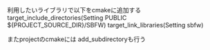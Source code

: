 
利用したいライブラリで以下をcmakeに追加する
target_include_directories(Setting PUBLIC ${PROJECT_SOURCE_DIR}/SBFW)
target_link_libraries(Setting sbfw)

またprojectのcmakeには
add_subdirectoryも行う
